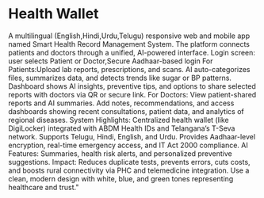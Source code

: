 # Health Wallet
A multilingual (English,Hindi,Urdu,Telugu) responsive web and mobile app named Smart Health Record Management System. The platform connects patients and doctors through a unified, AI-powered interface.  Login screen: user selects Patient or Doctor,Secure Aadhaar-based login  For Patients:Upload lab reports, prescriptions, and scans. AI auto-categorizes files, summarizes data, and detects trends like sugar or BP patterns. Dashboard shows AI insights, preventive tips, and options to share selected reports with doctors via QR or secure link.  For Doctors: View patient-shared reports and AI summaries. Add notes, recommendations, and access dashboards showing recent consultations, patient data, and analytics of regional diseases.  System Highlights: Centralized health wallet (like DigiLocker) integrated with ABDM Health IDs and Telangana’s T-Seva network. Supports Telugu, Hindi, English, and Urdu. Provides Aadhaar-level encryption, real-time emergency access, and IT Act 2000 compliance.  AI Features: Summaries, health risk alerts, and personalized preventive suggestions.  Impact: Reduces duplicate tests, prevents errors, cuts costs, and boosts rural connectivity via PHC and telemedicine integration. Use a clean, modern design with white, blue, and green tones representing healthcare and trust."
